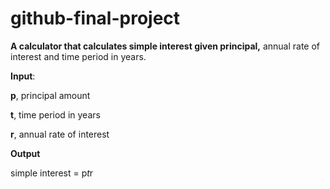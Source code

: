 # github-final-project

**A calculator that calculates simple interest given principal,** annual rate of interest and time period in years.

**Input**:

   **p**, principal amount
   
   **t**, time period in years
   
   **r**, annual rate of interest
   
**Output**

   simple interest = p*t*r
